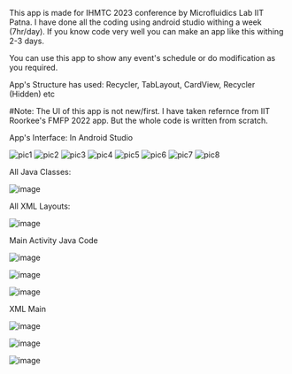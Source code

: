 This app is made for IHMTC 2023 conference by Microfluidics Lab IIT Patna. I have done all the coding using android studio withing a week (7hr/day). If you know code very well you can make an app like this withing 2-3 days.

You can use this app to show any event's schedule or do modification as you required.

App's Structure has used: Recycler, TabLayout, CardView, Recycler (Hidden) etc

#Note: The UI of this app is not new/first. I have taken refernce from IIT Roorkee's FMFP 2022 app. But the whole code is written from scratch. 

App's Interface: In Android Studio


![pic1](https://github.com/meHypernova/Conference-Schedule/assets/146374681/df431af4-fcaf-4b39-93c1-17148aeb8c78)
![pic2](https://github.com/meHypernova/Conference-Schedule/assets/146374681/cec74b2b-5f25-471f-9ab2-8d7148a82a28)
![pic3](https://github.com/meHypernova/Conference-Schedule/assets/146374681/418e933a-d738-427d-a661-0726f40bea22)
![pic4](https://github.com/meHypernova/Conference-Schedule/assets/146374681/7ec2012d-ee8c-4a7c-aa04-d47fc1f0e2af)
![pic5](https://github.com/meHypernova/Conference-Schedule/assets/146374681/ffdbcc40-94d3-4354-a933-1a94458589c1)
![pic6](https://github.com/meHypernova/Conference-Schedule/assets/146374681/d7cae7d5-ff9b-4845-b386-dc14ca9780da)
![pic7](https://github.com/meHypernova/Conference-Schedule/assets/146374681/50dd2824-c1f3-4bc6-b7b5-c6d1482f48f3)
![pic8](https://github.com/meHypernova/Conference-Schedule/assets/146374681/74217ffd-f954-4a44-8ff3-48970536b47f)


All Java Classes: 


![image](https://github.com/meHypernova/Conference-Schedule/assets/146374681/7ad7ae51-38c5-4167-8c6e-1e4927306cd5)

All XML Layouts:

![image](https://github.com/meHypernova/Conference-Schedule/assets/146374681/242a9490-bf9e-4f44-b3bb-cdf48e5c957d)




Main Activity Java Code


![image](https://github.com/meHypernova/Conference-Schedule/assets/146374681/d8aa17e9-dc90-4200-b746-b2e0d21256eb)

![image](https://github.com/meHypernova/Conference-Schedule/assets/146374681/e1194e37-8559-4699-9147-7fb900915747)

![image](https://github.com/meHypernova/Conference-Schedule/assets/146374681/4b581e74-4c4b-4a56-8dd8-910e3c6de87e)




XML Main

![image](https://github.com/meHypernova/Conference-Schedule/assets/146374681/4d960caf-f5ba-4b74-bf94-ac2ea1ef50f8)

![image](https://github.com/meHypernova/Conference-Schedule/assets/146374681/89540cab-390c-48c3-904c-074f1e198973)

![image](https://github.com/meHypernova/Conference-Schedule/assets/146374681/b8df6a54-46a7-4c8a-b53a-5adb1c04d655)

